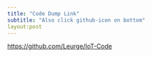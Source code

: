 ```yaml
---
title: "Code Dump Link"
subtitle: "Also click github-icon on bottom"
layout:post
---
```


https://github.com/Leurge/IoT-Code
